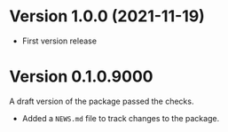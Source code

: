 # Version 1.0.0 (2021-11-19)
* First version release
# Version 0.1.0.9000
A draft version of the package passed the checks. 
* Added a `NEWS.md` file to track changes to the package.
